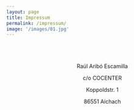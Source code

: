 ```yaml
---
layout: page
title: Impressum
permalink: /impressum/
image: '/images/01.jpg'
---
```

<div style="text-align: center; margin-top: 30px;">
  <h3 style="color: #ffffff;">Impressum</h3>
  <p>Raúl Aribó Escamilla</p>
  <p>c/o COCENTER</p>
  <p>Koppoldstr. 1</p>
  <p>86551 Aichach</p>
</div>